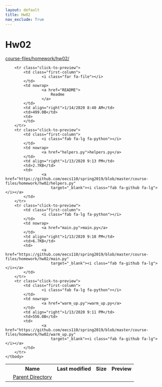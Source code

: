 ```yaml
---
layout: default
title: Hw02
nav_exclude: True
---
```


# Hw02

[course-files/homework/hw02/](.)

<table class="tbl-files">
    <tbody>
        <tr>
            <th valign="top"></th>
            <th>Name</th>
            <th>Last modified</th>
            <th>Size</th>
            <th>Preview</th>
        </tr>
        <tr>
            <td valign="top">
                <i class="fa fa-folder-open"></i>
            </td>
            <td><a href="../">Parent Directory</a></td>
            <td>&nbsp;</td>
            <td>&nbsp;</td>
            <td>&nbsp;</td>
        </tr>

        <tr class="click-to-preview">
            <td class="first-column">
                    <i class="far fa-file"></i>
            </td>
            <td nowrap>
                    <a href="README">
                        Readme
                    </a>
            </td>
            <td align="right">1/14/2020 8:40 AM</td>
            <td>499.0B</td>
            <td>
            </td>
        </tr>
        <tr class="click-to-preview">
            <td class="first-column">
                    <i class="fab fa-lg fa-python"></i>
            </td>
            <td nowrap>
                    <a href="helpers.py">helpers.py</a>
            </td>
            <td align="right">1/13/2020 9:13 PM</td>
            <td>2.7KB</td>
            <td>
                    <a href="https://github.com/eecs110/spring2019/blob/master/course-files/homework/hw02/helpers.py"
                        target="_blank"><i class="fab fa-github fa-lg"></i></a>
            </td>
        </tr>
        <tr class="click-to-preview">
            <td class="first-column">
                    <i class="fab fa-lg fa-python"></i>
            </td>
            <td nowrap>
                    <a href="main.py">main.py</a>
            </td>
            <td align="right">1/13/2020 9:18 PM</td>
            <td>6.7KB</td>
            <td>
                    <a href="https://github.com/eecs110/spring2019/blob/master/course-files/homework/hw02/main.py"
                        target="_blank"><i class="fab fa-github fa-lg"></i></a>
            </td>
        </tr>
        <tr class="click-to-preview">
            <td class="first-column">
                    <i class="fab fa-lg fa-python"></i>
            </td>
            <td nowrap>
                    <a href="warm_up.py">warm_up.py</a>
            </td>
            <td align="right">1/13/2020 9:11 PM</td>
            <td>556.0B</td>
            <td>
                    <a href="https://github.com/eecs110/spring2019/blob/master/course-files/homework/hw02/warm_up.py"
                        target="_blank"><i class="fab fa-github fa-lg"></i></a>
            </td>
        </tr>
    </tbody>
</table>

